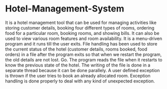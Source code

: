# Hotel-Management-System

It is a hotel management tool that can be used for managing activities like storing customer details, booking four different types of rooms, ordering food for a particular room, booking rooms, and showing bills. It can also be used to view various room features and room availability. It is a menu-driven program and it runs till the user exits. File handling has been used to store the current status of the hotel (customer details, rooms booked, food orders) in a file after the program exits so that when we restart the program, the old details are not lost. Go. The program reads the file when it restarts to know the previous state of the hotel. The writing of the file is done in a separate thread because it can be done parallely. A user defined exception is thrown if the user tries to book an already allocated room. Exception handling is done properly to deal with any kind of unexpected exception.
